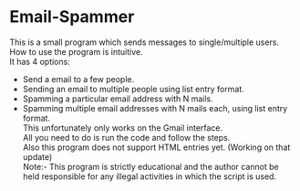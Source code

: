# Email-Spammer
This is a small program which sends messages to single/multiple users.  
How to use the program is intuitive.  
It has 4 options:  
* Send a email to a few people.  
* Sending an email to multiple people using list entry format.  
* Spamming a particular email address with N mails.  
* Spamming multiple email addresses with N mails each, using list entry format.  
This unfortunately only works on the Gmail interface.  
All you need to do is run the code and follow the steps.  
Also this program does not support HTML entries yet. (Working on that update)  
Note:- This program is strictly educational and the author cannot be held responsible for any illegal activities in which the script is used.  
